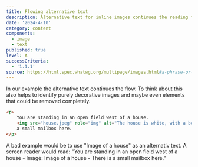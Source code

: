 ```yaml
---
title: Flowing alternative text
description: Alternative text for inline images continues the reading flow
date: '2024-4-10'
category: content
components:
  - image
  - text
published: true
level: A
successCriteria:
  - '1.1.1'
source: https://html.spec.whatwg.org/multipage/images.html#a-phrase-or-paragraph-with-an-alternative-graphical-representation:-charts,-diagrams,-graphs,-maps,-illustrations
---
```


In our example the alternative text continues the flow. To think about this also helps to identify purely decorative images and maybe even elements that could be removed completely.

```html
<p>
	You are standing in an open field west of a house.
	<img src="house.jpeg" role="img" alt="The house is white, with a boarded front door." /> There is
	a small mailbox here.
</p>
```

A bad example would be to use "Image of a house" as an alternativ text. A screen reader would read: "You are standing in an open field west of a house - Image: Image of a house - There is a small mailbox here."
